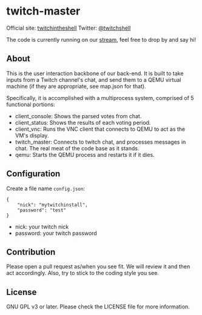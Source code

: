 # twitch-master

Official site: [twitchintheshell](http://twitchintheshell.com/)
Twitter: [@twitchshell](https://twitter.com/twitchshell)

The code is currently running on our [stream](http://www.twitch.tv/twitchinstallsarchlinux), feel free to drop by and say hi!


## About

This is the user interaction backbone of our back-end. It is built to take inputs from a Twitch channel's chat, and send them to a QEMU virtual machine (if they are appropriate, see map.json for that).


Specifically, it is accomplished with a multiprocess system, comprised of 5 functional portions:

* client_console: Shows the parsed votes from chat.
* client_status: Shows the results of each voting period.
* client_vnc: Runs the VNC client that connects to QEMU to act as the VM's display.
* twitch_master: Connects to twitch chat, and processes messages in chat. The real meat of the code base as it stands.
* qemu: Starts the QEMU process and restarts it if it dies.

## Configuration

Create a file name `config.json`:

```
{
    "nick": "mytwitchinstall",
    "password": "test"
}
```

* nick: your twitch nick
* password: your twitch password


## Contribution

Please open a pull request as/when you see fit. We will review it and then act accordingly. Also, try to stick to the coding style you see.


## License

GNU GPL v3 or later. Please check the LICENSE file for more information.
